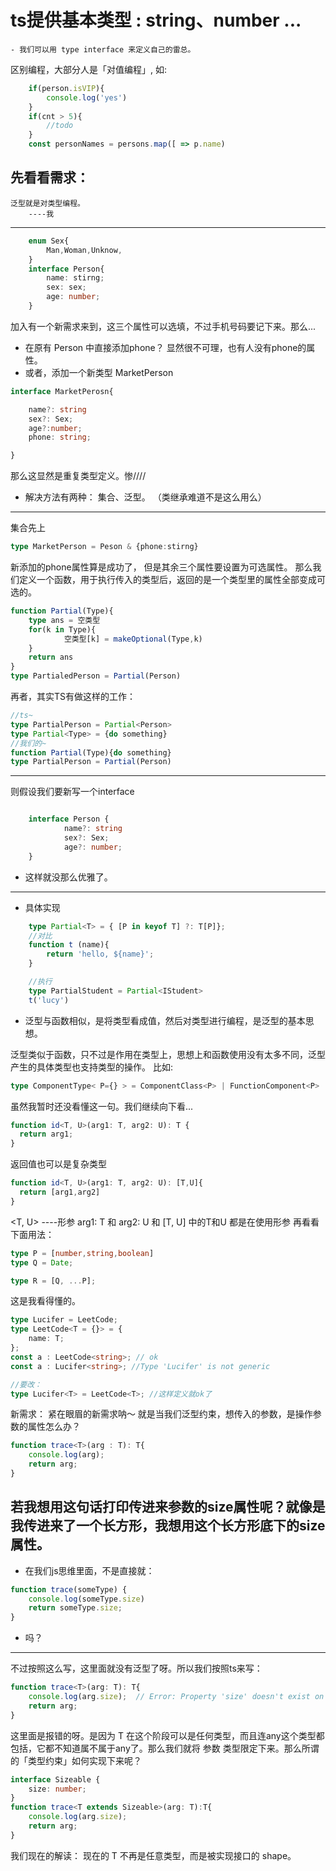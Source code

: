 # ts提供基本类型 : string、number ...

    - 我们可以用 type interface 来定义自己的雷总。

区别编程，大部分人是「对值编程」, 如:

    

``` Typescript
    if(person.isVIP){
        console.log('yes')
    }
    if(cnt > 5){
        //todo
    }
    const personNames = persons.map([ => p.name)
```

先看看需求：
---

    泛型就是对类型编程。 
        ----我

---

``` Typescript
    enum Sex{
        Man,Woman,Unknow,
    }
    interface Person{
        name: stirng;
        sex: sex;
        age: number;
    }
```

加入有一个新需求来到，这三个属性可以选填，不过手机号码要记下来。那么...

* 在原有 Person 中直接添加phone？ 显然很不可理，也有人没有phone的属性。
* 或者，添加一个新类型 MarketPerson

```Typescript 
interface MarketPerosn{

    name?: string
    sex?: Sex;
    age?:number;
    phone: string;

}

``` 
那么这显然是重复类型定义。惨////

* 解决方法有两种： 集合、泛型。 （类继承难道不是这么用么）

---
集合先上  
```TYPESCRIPT
type MarketPerson = Peson & {phone:stirng}
```

新添加的phone属性算是成功了， 但是其余三个属性要设置为可选属性。
那么我们定义一个函数，用于执行传入的类型后，返回的是一个类型里的属性全部变成可选的。

``` typescript
function Partial(Type){
    type ans = 空类型
    for(k in Type){
            空类型[k] = makeOptional(Type,k)
    }
    return ans
}
type PartialedPerson = Partial(Person)
```

再者，其实TS有做这样的工作：

``` Typescript
//ts~
type PartialPerson = Partial<Person>
type Partial<Type> = {do something}
//我们的~
function Partial(Type){do something}
type PartialPerson = Partial(Person)
```

---

则假设我们要新写一个interface
```Typescript 

    interface Person {
            name?: string
            sex?: Sex;
            age?: number;
    }

``` 
* 这样就没那么优雅了。

--- 

* 具体实现 

```typescript 
    type Partial<T> = { [P in keyof T] ?: T[P]};
    //对比 
    function t (name){
        return 'hello, ${name}';
    }

    //执行
    type PartialStudent = Partial<IStudent>
    t('lucy')
```

* 泛型与函数相似，是将类型看成值，然后对类型进行编程，是泛型的基本思想。

泛型类似于函数，只不过是作用在类型上，思想上和函数使用没有太多不同，泛型产生的具体类型也支持类型的操作。
比如: 

``` typescript
type ComponentType< P={} > = ComponentClass<P> | FunctionComponent<P>
```

虽然我暂时还没看懂这一句。我们继续向下看...

``` typescript
function id<T, U>(arg1: T, arg2: U): T {
  return arg1;
}
```

返回值也可以是复杂类型

``` typescript
function id<T, U>(arg1: T, arg2: U): [T,U]{
  return [arg1,arg2]
}
```

<T, U> ----形参
arg1: T 和 arg2: U 和 [T, U] 中的T和U 都是在使用形参
再看看下面用法：

``` typescript
type P = [number,string,boolean]
type Q = Date;

type R = [Q, ...P];
```

这是我看得懂的。

``` typescript
type Lucifer = LeetCode;
type LeetCode<T = {}> = {
    name: T;
};
const a : LeetCode<string>; // ok
const a : Lucifer<string>; //Type 'Lucifer' is not generic

//要改：
type Lucifer<T> = LeetCode<T>; //这样定义就ok了
```

新需求： 紧在眼眉的新需求呐～ 就是当我们泛型约束，想传入的参数，是操作参数的属性怎么办？

``` typescript
function trace<T>(arg : T): T{
    console.log(arg);
    return arg;
}
```

若我想用这句话打印传进来参数的size属性呢？就像是我传进来了一个长方形，我想用这个长方形底下的size属性。
---

* 在我们js思维里面，不是直接就：

``` javascript
function trace(someType) {
    console.log(someType.size)
    return someType.size;
}
```

* 吗？ 

---
不过按照这么写，这里面就没有泛型了呀。所以我们按照ts来写：

``` typescript
function trace<T>(arg: T): T{
    console.log(arg.size);  // Error: Property 'size' doesn't exist on type 'T'
    return arg;
}
```

这里面是报错的呀。是因为 T 在这个阶段可以是任何类型，而且连any这个类型都包括，它都不知道属不属于any了。那么我们就将 参数 类型限定下来。那么所谓的「类型约束」如何实现下来呢？

``` typescript
interface Sizeable {
    size: number;
}
function trace<T extends Sizeable>(arg: T):T{
    console.log(arg.size);
    return arg;
}
```

我们现在的解读： 现在的 T 不再是任意类型，而是被实现接口的 shape。
